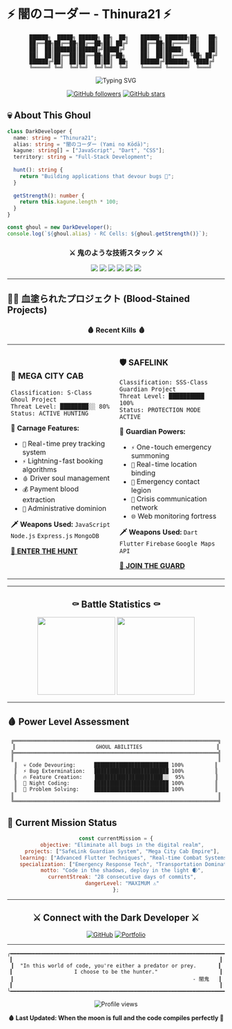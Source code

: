 # ⚡ 闇のコーダー - Thinura21 ⚡

<div align="center">
  
```
     ██████╗  █████╗ ██████╗ ██╗  ██╗    ██████╗ ███████╗██╗   ██╗
     ██╔══██╗██╔══██╗██╔══██╗██║ ██╔╝    ██╔══██╗██╔════╝██║   ██║
     ██║  ██║███████║██████╔╝█████╔╝     ██║  ██║█████╗  ██║   ██║
     ██║  ██║██╔══██║██╔══██╗██╔═██╗     ██║  ██║██╔══╝  ╚██╗ ██╔╝
     ██████╔╝██║  ██║██║  ██║██║  ██╗    ██████╔╝███████╗ ╚████╔╝ 
     ╚═════╝ ╚═╝  ╚═╝╚═╝  ╚═╝╚═╝  ╚═╝    ╚═════╝ ╚══════╝  ╚═══╝  
```

<img src="https://readme-typing-svg.herokuapp.com?font=Fira+Code&size=22&duration=4000&pause=1000&color=FF6B6B&background=0D111700&center=true&vCenter=true&width=500&lines=Full+Stack+Developer;Mobile+%26+Web+Architect;Code+Demon+%F0%9F%91%BA;Building+Digital+Realms" alt="Typing SVG" />

[![GitHub followers](https://img.shields.io/github/followers/Thinura21?label=Followers&style=for-the-badge&color=ff6b6b&labelColor=1a1a1a)](https://github.com/Thinura21)
[![GitHub stars](https://img.shields.io/github/stars/Thinura21?label=Stars&style=for-the-badge&color=ffd93d&labelColor=1a1a1a)](https://github.com/Thinura21)

</div>

## 💀 About This Ghoul

```typescript
class DarkDeveloper {
  name: string = "Thinura21";
  alias: string = "闇のコーダー (Yami no Kōdā)";
  kagune: string[] = ["JavaScript", "Dart", "CSS"];
  territory: string = "Full-Stack Development";
  
  hunt(): string {
    return "Building applications that devour bugs 🦠";
  }
  
  getStrength(): number {
    return this.kagune.length * 100;
  }
}

const ghoul = new DarkDeveloper();
console.log(`${ghoul.alias} - RC Cells: ${ghoul.getStrength()}`);
```

<div align="center">

### ⚔️ 鬼のような技術スタック ⚔️

</div>

<p align="center">
  <img src="https://img.shields.io/badge/-JavaScript-000000?style=for-the-badge&logo=JavaScript&logoColor=F7DF1E&labelColor=1a1a1a" />
  <img src="https://img.shields.io/badge/-Dart-000000?style=for-the-badge&logo=Dart&logoColor=0175C2&labelColor=1a1a1a" />
  <img src="https://img.shields.io/badge/-CSS3-000000?style=for-the-badge&logo=CSS3&logoColor=1572B6&labelColor=1a1a1a" />
  <img src="https://img.shields.io/badge/-HTML5-000000?style=for-the-badge&logo=HTML5&logoColor=E34F26&labelColor=1a1a1a" />
  <img src="https://img.shields.io/badge/-Flutter-000000?style=for-the-badge&logo=Flutter&logoColor=02569B&labelColor=1a1a1a" />
  <img src="https://img.shields.io/badge/-Node.js-000000?style=for-the-badge&logo=Node.js&logoColor=339933&labelColor=1a1a1a" />
</p>

---

## 🏴‍☠️ 血塗られたプロジェクト (Blood-Stained Projects)

<div align="center">

### 🩸 Recent Kills 🩸

</div>

<table align="center">
<tr>
<td width="50%">

### 🚕 **MEGA CITY CAB**
```
Classification: S-Class Ghoul Project
Threat Level: ████████░░ 80%
Status: ACTIVE HUNTING
```

**🔴 Carnage Features:**
- `🎯` Real-time prey tracking system
- `⚡` Lightning-fast booking algorithms  
- `🩸` Driver soul management
- `💰` Payment blood extraction
- `👑` Administrative dominion

**🗡️ Weapons Used:**
`JavaScript` `Node.js` `Express.js` `MongoDB`

[🔗 **ENTER THE HUNT**](https://github.com/Thinura21/Mege_Cab_Web)

</td>
<td width="50%">

### 🛡️ **SAFELINK**
```
Classification: SSS-Class Guardian Project
Threat Level: ██████████ 100%
Status: PROTECTION MODE ACTIVE
```

**🔴 Guardian Powers:**
- `⚡` One-touch emergency summoning
- `📍` Real-time location binding
- `👥` Emergency contact legion
- `💬` Crisis communication network
- `🌐` Web monitoring fortress

**🗡️ Weapons Used:**
`Dart` `Flutter` `Firebase` `Google Maps API`

[🔗 **JOIN THE GUARD**](https://github.com/Thinura21/safelink)

</td>
</tr>
</table>

---

<div align="center">

## ⚰️ Battle Statistics ⚰️

<img height="180em" src="https://github-readme-stats.vercel.app/api?username=Thinura21&show_icons=true&theme=radical&hide_border=true&bg_color=0d1117&title_color=ff6b6b&icon_color=ffd93d&text_color=c9d1d9&ring_color=ff6b6b" />
<img height="180em" src="https://github-readme-stats.vercel.app/api/top-langs/?username=Thinura21&layout=compact&theme=radical&hide_border=true&bg_color=0d1117&title_color=ff6b6b&text_color=c9d1d9" />

</div>

---

## 🩸 Power Level Assessment

<div align="center">

```
╔══════════════════════════════════════════════════════════════════╗
║                          GHOUL ABILITIES                        ║
╠══════════════════════════════════════════════════════════════════╣
║                                                                  ║
║  💀 Code Devouring:      ████████████████████████ 100%          ║
║  ⚡ Bug Extermination:   ████████████████████████ 100%          ║
║  🔥 Feature Creation:    ██████████████████████░░  95%          ║
║  🌙 Night Coding:        ████████████████████████ 100%          ║
║  👺 Problem Solving:     ████████████████████████ 100%          ║
║                                                                  ║
╚══════════════════════════════════════════════════════════════════╝
```

</div>

## 🌙 Current Mission Status

<div align="center">

```javascript
const currentMission = {
    objective: "Eliminate all bugs in the digital realm",
    projects: ["SafeLink Guardian System", "Mega City Cab Empire"],
    learning: ["Advanced Flutter Techniques", "Real-time Combat Systems"],
    specialization: ["Emergency Response Tech", "Transportation Domination"],
    motto: "Code in the shadows, deploy in the light 🌒",
    currentStreak: "28 consecutive days of commits",
    dangerLevel: "MAXIMUM ⚠️"
};
```

</div>

---

<div align="center">

## ⚔️ Connect with the Dark Developer ⚔️

[![GitHub](https://img.shields.io/badge/-GITHUB_REALM-000000?style=for-the-badge&logo=GitHub&logoColor=white&labelColor=ff6b6b)](https://github.com/Thinura21)
[![Portfolio](https://img.shields.io/badge/-DARK_PORTFOLIO-000000?style=for-the-badge&logo=Google-Chrome&logoColor=white&labelColor=ffd93d)](https://thinura21.github.io)

</div>

---

<div align="center">

```
╭━━━━━━━━━━━━━━━━━━━━━━━━━━━━━━━━━━━━━━━━━━━━━━━━━━━━━━━━━━━━━━━━━━━━━━━╮
┃                                                                   ┃
┃  "In this world of code, you're either a predator or prey.       ┃
┃                    I choose to be the hunter."                    ┃
┃                                                          - 闇鬼   ┃
┃                                                                   ┃
╰━━━━━━━━━━━━━━━━━━━━━━━━━━━━━━━━━━━━━━━━━━━━━━━━━━━━━━━━━━━━━━━━━━━━━━━╯
```

<img src="https://komarev.com/ghpvc/?username=Thinura21&color=ff6b6b&style=for-the-badge&label=SOULS+CONSUMED" alt="Profile views">

**🩸 Last Updated: When the moon is full and the code compiles perfectly 🌙**

</div>
